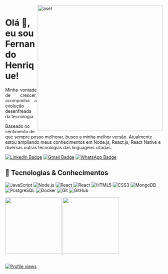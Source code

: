 
<img src="https://sujeitoprogramador.com/wp-content/uploads/2019/04/react.png" alt="aset" min-width="400px" max-width="400px" width="400px" align="right" alt="Computador Coffstack">  


# Olá 👋, eu sou Fernando Henrique!

<p align = "justify">Minha vontade de crescer, acompanha a evolução desenfreada da tecnologia.</p>

Baseado no sentimento de que sempre posso melhorar, busco a minha melhor versão. Atualmente estou ampliando meus conhecimentos em Node.js, React.js, React Native e diversas outras tecnologias das linguagens citadas.

[![Linkedin Badge](https://img.shields.io/badge/-LinkedIn-blue?style=flat-square&logo=Linkedin&logoColor=white&link=https://www.linkedin.com/in/fernando-henrique-6aaa28231/)](https://www.linkedin.com/in/fernando-henrique-6aaa28231/)
[![Gmail Badge](https://img.shields.io/badge/-Gmail-c14438?style=flat-square&logo=Gmail&logoColor=white&link=mailto:f3rnandorj10@gmail.com)](mailto:f3rnandorj10@gmail.com)
[![WhatsApp Badge](https://img.shields.io/badge/WhatsApp-0DA204?style=flat-square&logo=whatsapp&logoColor=white)](https://wa.me/5521964121905)

## 🚀 Tecnologias & Conhecimentos

![JavaScript](https://img.shields.io/badge/-JavaScript-black?style=flat-square&logo=javascript)
![Node.js](https://img.shields.io/badge/-Node.js-black?style=flat-square&logo=Node.js)
![React](https://img.shields.io/badge/-React.js-black?style=flat-square&logo=react)
![React](https://img.shields.io/badge/-React%20Native-black?style=flat-square&logo=react)
![HTML5](https://img.shields.io/badge/-HTML5-black?style=flat-square&logo=html5&logoColor=white)
![CSS3](https://img.shields.io/badge/-CSS3-black?style=flat-square&logo=css3)
![MongoDB](https://img.shields.io/badge/-MongoDB-black?style=flat-square&logo=mongodb)
![PostgreSQL](https://img.shields.io/badge/-PostgreSQL-black?style=flat-square&logo=postgresql)
![Docker](https://img.shields.io/badge/-Docker-black?style=flat-square&logo=docker)
![Git](https://img.shields.io/badge/-Git-black?style=flat-square&logo=git)
![GitHub](https://img.shields.io/badge/-GitHub-black?style=flat-square&logo=github)

<div>
  <a href="https://github.com/f3rnandorj">
  <img height="180em" src="https://github-readme-stats.vercel.app/api?username=f3rnandorj&show_icons=true&theme=dracula&include_all_commits=true&count_private=true"/>
  <img height="180em" src="https://github-readme-stats.vercel.app/api/top-langs/?username=f3rnandorj&layout=compact&langs_count=7&theme=dracula"/>
</div> 

##

<p align="left"> <img src="https://komarev.com/ghpvc/?username=f3rnandorj&color=yellow" alt="Profile views" /> </p>
